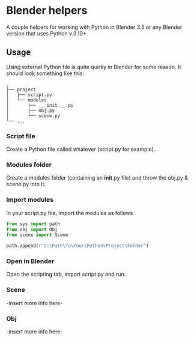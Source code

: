 # Blender helpers

A couple helpers for working with Python in Blender 3.5 or any Blender version that uses Python v.3.10+.

## Usage

Using external Python file is quite quirky in Blender for some reason. It should look something like this:

```
.
├── project
|   ├── script.py
│   └── modules
│       ├── __ init __.py
│       ├── obj.py
|       └── scene.py
└── ...
```

### Script file

Create a Python file called whatever (script.py for example).

### Modules folder

Create a modules folder (containing an **init**.py file) and throw the obj.py & scene.py into it.

### Import modules

In your script.py file, import the modules as follows

```python
from sys import path
from obj import Obj
from scene import Scene

path.append(r"C:\Path\To\Your\Python\Project\Folder")
```

### Open in Blender

Open the scripting tab, import script.py and run.

### Scene

-insert more info here-

### Obj

-insert more info here-
